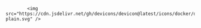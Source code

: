 
            <img src="https://cdn.jsdelivr.net/gh/devicons/devicon@latest/icons/docker/docker-plain.svg" />
          
          
